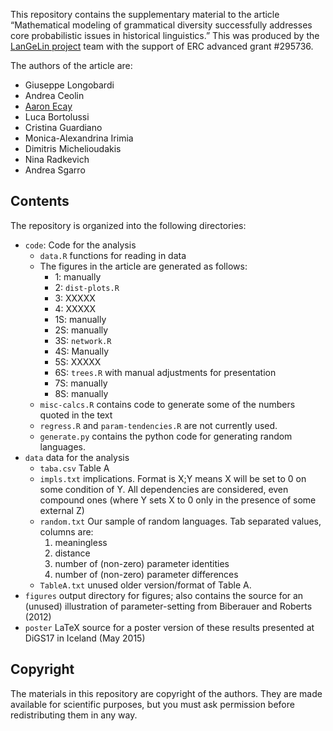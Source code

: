 This repository contains the supplementary material to the article
“Mathematical modeling of grammatical diversity successfully addresses
core probabilistic issues in historical linguistics.”  This was produced
by the [LanGeLin project][langelin] team with the support of ERC advanced grant
\#295736.

[langelin]: https://www.york.ac.uk/language/research/projects/langelin/

The authors of the article are:

- Giuseppe Longobardi
- Andrea Ceolin
- [Aaron Ecay][aaron]
- Luca Bortolussi
- Cristina Guardiano
- Monica-Alexandrina Irimia
- Dimitris Michelioudakis
- Nina Radkevich
- Andrea Sgarro

[aaron]: http://aaronecay.com

## Contents

The repository is organized into the following directories:

- `code`: Code for the analysis
  - `data.R` functions for reading in data
  - The figures in the article are generated as follows:
    - 1: manually
    - 2: `dist-plots.R`
    - 3: XXXXX
    - 4: XXXXX
    - 1S: manually
    - 2S: manually
    - 3S: `network.R`
    - 4S: Manually
    - 5S: XXXXX
    - 6S: `trees.R` with manual adjustments for presentation
    - 7S: manually
    - 8S: manually
  - `misc-calcs.R` contains code to generate some of the numbers quoted
    in the text
  - `regress.R` and `param-tendencies.R` are not currently used.
  - `generate.py` contains the python code for generating random languages.
- `data` data for the analysis
  - `taba.csv` Table A
  - `impls.txt` implications.  Format is X;Y means X will be set to 0
    on some condition of Y.  All dependencies are considered, even
    compound ones (where Y sets X to 0 only in the presence of some
    external Z)
  - `random.txt` Our sample of random languages.  Tab separated values,
    columns are:
    1. meaningless
    2. distance
    3. number of (non-zero) parameter identities
    4. number of (non-zero) parameter differences
  - `TableA.txt` unused older version/format of Table A.
- `figures` output directory for figures; also contains the source for
  an (unused) illustration of parameter-setting from Biberauer and
  Roberts (2012)
- `poster` LaTeX source for a poster version of these results presented
  at DiGS17 in Iceland (May 2015)

## Copyright

The materials in this repository are copyright of the authors.  They are
made available for scientific purposes, but you must ask permission
before redistributing them in any way.
